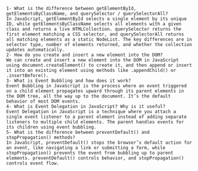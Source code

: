 
    1- What is the difference between getElementById, getElementsByClassName, and querySelector / querySelectorAll?
    In JavaScript, getElementById selects a single element by its unique ID, while getElementsByClassName selects all elements with a given class and returns a live HTMLCollection. querySelector returns the first element matching a CSS selector, and querySelectorAll returns all matching elements as a static NodeList. The key differences are in selector type, number of elements returned, and whether the collection updates automatically.
    2- How do you create and insert a new element into the DOM?
    We can create and insert a new element into the DOM in JavaScript using document.createElement() to create it, and then append or insert it into an existing element using methods like .appendChild() or .insertBefore().
    3- What is Event Bubbling and how does it work?
    Event Bubbling in JavaScript is the process where an event triggered on a child element propagates upward through its parent elements in the DOM tree, all the way up to the document. It’s the default behavior of most DOM events.
    4- What is Event Delegation in JavaScript? Why is it useful?
    Event Delegation in JavaScript is a technique where you attach a single event listener to a parent element instead of adding separate listeners to multiple child elements. The parent handles events for its children using event bubbling.
    5- What is the difference between preventDefault() and stopPropagation() methods?
    In JavaScript, preventDefault() stops the browser’s default action for an event, like navigating a link or submitting a form, while stopPropagation() prevents the event from bubbling up to parent elements. preventDefault() controls behavior, and stopPropagation() controls event flow.
